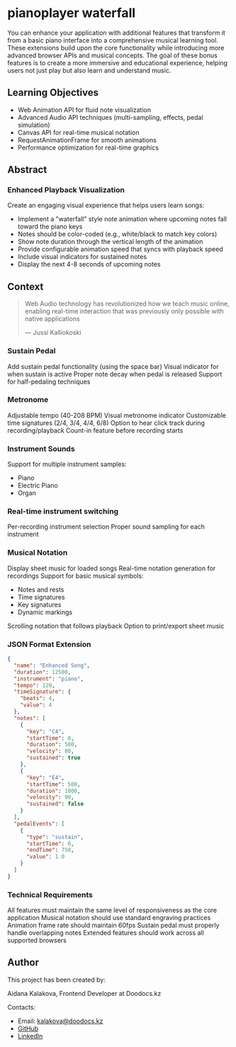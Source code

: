 # pianoplayer waterfall

You can enhance your application with additional features that transform it from a basic piano interface into a comprehensive musical learning tool. These extensions build upon the core functionality while introducing more advanced browser APIs and musical concepts.
The goal of these bonus features is to create a more immersive and educational experience, helping users not just play but also learn and understand music.

## Learning Objectives

- Web Animation API for fluid note visualization
- Advanced Audio API techniques (multi-sampling, effects, pedal simulation)
- Canvas API for real-time musical notation
- RequestAnimationFrame for smooth animations
- Performance optimization for real-time graphics

## Abstract

### Enhanced Playback Visualization

Create an engaging visual experience that helps users learn songs:

- Implement a "waterfall" style note animation where upcoming notes fall toward the piano keys
- Notes should be color-coded (e.g., white/black to match key colors)
- Show note duration through the vertical length of the animation
- Provide configurable animation speed that syncs with playback speed
- Include visual indicators for sustained notes
- Display the next 4-8 seconds of upcoming notes

## Context

> Web Audio technology has revolutionized how we teach music online, enabling real-time interaction that was previously only possible with native applications
>
> — Jussi Kalliokoski

### Sustain Pedal

Add sustain pedal functionality (using the space bar)
Visual indicator for when sustain is active
Proper note decay when pedal is released
Support for half-pedaling techniques

### Metronome

Adjustable tempo (40-208 BPM)
Visual metronome indicator
Customizable time signatures (2/4, 3/4, 4/4, 6/8)
Option to hear click track during recording/playback
Count-in feature before recording starts

### Instrument Sounds

Support for multiple instrument samples:

- Piano
- Electric Piano
- Organ

### Real-time instrument switching

Per-recording instrument selection
Proper sound sampling for each instrument

### Musical Notation

Display sheet music for loaded songs
Real-time notation generation for recordings
Support for basic musical symbols:

- Notes and rests
- Time signatures
- Key signatures
- Dynamic markings

Scrolling notation that follows playback
Option to print/export sheet music

### JSON Format Extension

```json
{
  "name": "Enhanced Song",
  "duration": 12500,
  "instrument": "piano",
  "tempo": 120,
  "timeSignature": {
    "beats": 4,
    "value": 4
  },
  "notes": [
    {
      "key": "C4",
      "startTime": 0,
      "duration": 500,
      "velocity": 80,
      "sustained": true
    },
    {
      "key": "E4",
      "startTime": 500,
      "duration": 1000,
      "velocity": 90,
      "sustained": false
    }
  ],
  "pedalEvents": [
    {
      "type": "sustain",
      "startTime": 0,
      "endTime": 750,
      "value": 1.0
    }
  ]
}
```

### Technical Requirements

All features must maintain the same level of responsiveness as the core application
Musical notation should use standard engraving practices
Animation frame rate should maintain 60fps
Sustain pedal must properly handle overlapping notes
Extended features should work across all supported browsers

## Author

This project has been created by:

Aidana Kalakova, Frontend Developer at Doodocs.kz

Contacts:

- Email: kalakova@doodocs.kz
- [GitHub](https://github.com/aidana-bk)
- [LinkedIn](https://www.linkedin.com/in/aidana-kalakova/)
